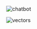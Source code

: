 
![chatbot](https://github.com/user-attachments/assets/954cf0e1-1178-4b07-8e17-969e80ebbb1c)

![vectors](https://github.com/user-attachments/assets/25d81aa7-d74a-40ab-82bb-a453afc244fe)
